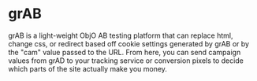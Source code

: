 grAB
====

grAB is a light-weight ObjO AB testing platform that can replace html, change css, or redirect based off cookie settings generated by grAB or by the "cam" value passed to the URL.  From here, you can send campaign values from grAD to your tracking service or conversion pixels to decide which parts of the site actually make you money.
